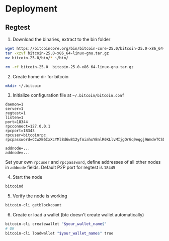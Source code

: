# Deployment

## Regtest

1. Download the binaries, extract to the bin folder

```sh
wget https://bitcoincore.org/bin/bitcoin-core-25.0/bitcoin-25.0-x86_64-linux-gnu.tar.gz
tar -xzvf bitcoin-25.0-x86_64-linux-gnu.tar.gz
mv bitcoin-25.0/bin/* ~/bin/

rm -rf bitcoin-25.0  bitcoin-25.0-x86_64-linux-gnu.tar.gz
```

2. Create home dir for bitcoin

```sh
mkdir ~/.bitcoin
```

3. Initialize configuration file at `~/.bitcoin/bitcoin.conf`

```
daemon=1
server=1
regtest=1
listen=1
port=18344
rpcconnect=127.0.0.1
rpcport=18343
rpcuser=bitcoinrpc
rpcpassword=CCwXB6IxXcYMlBd6w812yfmiahxYBnlR0KLlvMIjgOrGq9eqgj9WmdeTCSDVo4w9

addnode=...
addnode=...
```

Set your own `rpcuser` and `rpcpassword`, define addresses of all other nodes in `addnode` fields. Default P2P port for regtest is `18445`

4. Start the node

```sh
bitcoind
```

5. Verify the node is working

```sh
bitcoin-cli getblockcount
```

6. Create or load a wallet (btc doesn't create wallet automatically)

```sh
bitcoin-cli createwallet "$your_wallet_name$"
# OR
bitcoin-cli loadwallet "$your_wallet_name$" true
```